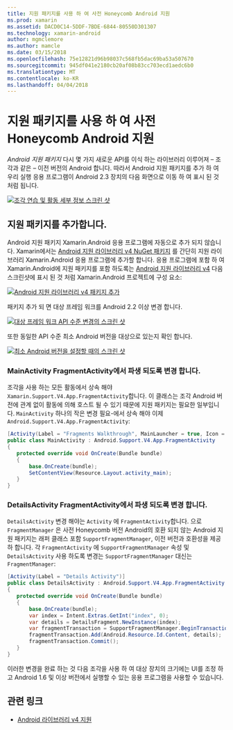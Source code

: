 ```yaml
---
title: 지원 패키지를 사용 하 여 사전 Honeycomb Android 지원
ms.prod: xamarin
ms.assetid: DACD0C14-5DDF-7BDE-6844-80550D301307
ms.technology: xamarin-android
author: mgmclemore
ms.author: mamcle
ms.date: 03/15/2018
ms.openlocfilehash: 75e12821d96b98037c568fb5dac69ba53a507670
ms.sourcegitcommit: 945df041e2180cb20af08b83cc703ecd1aedc6b0
ms.translationtype: MT
ms.contentlocale: ko-KR
ms.lasthandoff: 04/04/2018
---
```

# <a name="supporting-pre-honeycomb-android-using-support-packages"></a>지원 패키지를 사용 하 여 사전 Honeycomb Android 지원

*Android 지원 패키지* 다시 몇 가지 새로운 API를 이식 하는 라이브러리 이루어져 &ndash; 조각과 같은 &ndash; 이전 버전의 Android 합니다. 따라서 Android 지원 패키지를 추가 하 여 우리 실행 응용 프로그램이 Android 2.3 장치의 다음 화면으로 이동 하 여 표시 된 것 처럼 됩니다.

[![조각 연습 및 활동 세부 정보 스크린 샷](supporting-pre-honeycomb-images/01-sml.png)](supporting-pre-honeycomb-images/01.png#lightbox)

## <a name="adding-the-support-package"></a>지원 패키지를 추가합니다.

Android 지원 패키지 Xamarin.Android 응용 프로그램에 자동으로 추가 되지 않습니다. Xamarin에서는 [Android 지원 라이브러리 v4 NuGet 패키지](https://www.nuget.org/packages/Xamarin.Android.Support.v4/) 를 간단히 지원 라이브러리 Xamarin.Android 응용 프로그램에 추가할 합니다.
응용 프로그램에 포함 하 여 Xamarin.Android에 지원 패키지를 포함 하도록는 [Android 지원 라이브러리 v4](https://www.nuget.org/packages/Xamarin.Android.Support.v4/) 다음 스크린샷에 표시 된 것 처럼 Xamarin.Android 프로젝트에 구성 요소:

[![Android 지원 라이브러리 v4 패키지 추가](supporting-pre-honeycomb-images/02-sml.png)](supporting-pre-honeycomb-images/02.png#lightbox)

패키지 추가 되 면 대상 프레임 워크를 Android 2.2 이상 변경 합니다.

[![대상 프레임 워크 API 수준 변경의 스크린 샷](supporting-pre-honeycomb-images/03-sml.png)](supporting-pre-honeycomb-images/03.png#lightbox)

또한 동일한 API 수준 최소 Android 버전을 대상으로 있는지 확인 합니다.

[![최소 Android 버전을 설정할 때의 스크린 샷](supporting-pre-honeycomb-images/04-sml.png)](supporting-pre-honeycomb-images/04.png#lightbox)

### <a name="change-mainactivity-to-derive-from-fragmentactivity"></a>MainActivity FragmentActivity에서 파생 되도록 변경 합니다.

조각을 사용 하는 모든 활동에서 상속 해야 `Xamarin.Support.V4.App.FragmentActivity`합니다. 이 클래스는 조각 Android 버전에 관계 없이 활동에 의해 호스트 될 수 있기 때문에 지원 패키지는 필요한 일부입니다. `MainActivity` 하나의 작은 변경 필요-에서 상속 해야 이제 `Android.Support.V4.App.FragmentActivity`:

```csharp
[Activity(Label = "Fragments Walkthrough", MainLauncher = true, Icon = "@drawable/launcher")]
public class MainActivity : Android.Support.V4.App.FragmentActivity
{
   protected override void OnCreate(Bundle bundle)
   {
       base.OnCreate(bundle);
       SetContentView(Resource.Layout.activity_main);
   }
}
```


### <a name="change-detailsactivity-to-derive-from-fragmentactivity"></a>DetailsActivity FragmentActivity에서 파생 되도록 변경 합니다.

`DetailsActivity` 변경 해야는 `Activity` 에 `FragmentActivity`합니다. 으로 `FragmentManager` 은 사전 Honeycomb 버전 Android의 호환 되지 않는 Android 지원 패키지는 래퍼 클래스 포함 `SupportFragmentManager`, 이전 버전과 호환성을 제공 하 합니다. 각 `FragmentActivity` 에 `SupportFragmentManager` 속성 및 `DetailsActivity` 사용 하도록 변경는 `SupportFragmentManager` 대신는 `FragmentManager`:

```csharp
[Activity(Label = "Details Activity")]
public class DetailsActivity : Android.Support.V4.App.FragmentActivity
{
   protected override void OnCreate(Bundle bundle)
   {
       base.OnCreate(bundle);
       var index = Intent.Extras.GetInt("index", 0);
       var details = DetailsFragment.NewInstance(index);
       var fragmentTransaction = SupportFragmentManager.BeginTransaction(); // Notice the change from FragmentManager to SupportFragmentManager
       fragmentTransaction.Add(Android.Resource.Id.Content, details);
       fragmentTransaction.Commit();
   }
}
```

이러한 변경을 완료 하는 것 다음 조각을 사용 하 여 대상 장치의 크기에는 UI를 조정 하 고 Android 1.6 및 이상 버전에서 실행할 수 있는 응용 프로그램을 사용할 수 있습니다.


## <a name="related-links"></a>관련 링크

- [Android 라이브러리 v4 지원](https://www.nuget.org/packages/Xamarin.Android.Support.v4)
